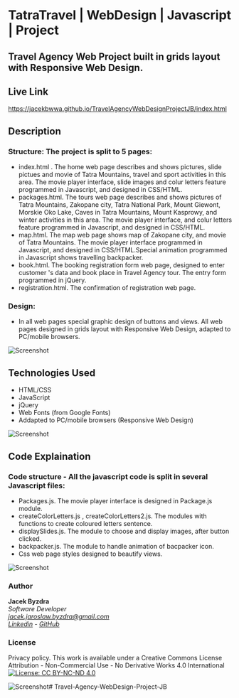 # TatraTravel | WebDesign | Javascript | Project
## Travel Agency Web Project built in grids layout with Responsive Web Design. 

## Live Link
https://jacekbwwa.github.io/TravelAgencyWebDesignProjectJB/index.html

## Description
### Structure: The project is split to 5 pages:
- index.html . The home  web page describes and shows pictures, slide pictues and movie of Tatra Mountains, travel and sport activities in this area. The movie player interface, slide images and colur letters feature  programmed  in Javascript, and designed in CSS/HTML.  
- packages.html. The tours web page describes  and shows pictures of Tatra Mountains, Zakopane city, Tatra National Park, Mount Giewont, Morskie Oko Lake, Caves in Tatra Mountains, Mount Kasprowy, and winter activities in this area. The movie player interface, and colur letters feature  programmed  in Javascript, and designed in CSS/HTML.  
- map.html. The  map web page  shows map of  Zakopane city, and movie  of Tatra Mountains. The movie player interface  programmed  in Javascript, and designed in CSS/HTML.Special animation programmed in Javascript shows travelling backpacker.  
- book.html. The booking registration form web page, designed to enter customer 's data and book place  in Travel Agency tour. The entry form programmed in jQuery.  
- registration.html. The confirmation of registration web page.  
### Design:
- In all web pages special graphic design of buttons and views. All web pages designed in grids layout with Responsive Web Design, adapted to PC/mobile browsers.  

![Screenshot](screenshot1.png)

## Technologies Used
- HTML/CSS
- JavaScript 
- jQuery
- Web Fonts (from Google Fonts)
- Addapted to PC/mobile browsers (Responsive Web Design)

![Screenshot](screenshot2.png)

## Code Explaination
### Code structure - All the javascript code is split in several Javascript files:

- Packages.js. The movie player interface  is designed in Package.js module.  
- createColorLetters.js , createColorLetters2.js.  The modules with functions to create coloured letters sentence.  
- displaySlides.js. The module to choose and display images, after button clicked.  
- backpacker.js. The module to handle animation of bacpacker icon.  
- Css  web page styles  designed to beautify views.  

![Screenshot](screenshot3.png)

### Author

**Jacek Byzdra**  
*Software Developer  
jacek.jaroslaw.byzdra@gmail.com  
[Linkedin](https://www.linkedin.com/in/jacek-byzdra/) - [GitHub](https://github.com/jacekbwwa)*

### License
Privacy policy. This work is available under a Creative Commons License Attribution - Non-Commercial Use - No Derivative Works 4.0 International
[![License: CC BY-NC-ND 4.0](https://licensebuttons.net/l/by-nc-nd/4.0/80x15.png)](https://creativecommons.org/licenses/by-nc-nd/4.0/)

![Screenshot](screenshot4.png)# Travel-Agency-WebDesign-Project-JB
